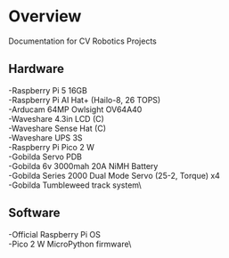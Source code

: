 # Overview
Documentation for CV Robotics Projects
## Hardware
-Raspberry Pi 5 16GB\
-Raspberry Pi AI Hat+ (Hailo-8, 26 TOPS)\
-Arducam 64MP Owlsight OV64A40\
-Waveshare 4.3in LCD (C)\
-Waveshare Sense Hat (C)\
-Waveshare UPS 3S\
-Raspberry Pi Pico 2 W\
-Gobilda Servo PDB\
-Gobilda 6v 3000mah 20A NiMH Battery\
-Gobilda Series 2000 Dual Mode Servo (25-2, Torque) x4\
-Gobilda Tumbleweed track system\
## Software
-Official Raspberry Pi OS\
-Pico 2 W MicroPython firmware\

